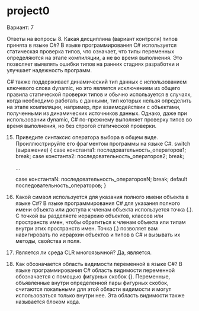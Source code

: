 # project0

Вариант: 7

Ответы на вопросы
8. Какая дисциплина (вариант контроля) типов принята в языке C#?
  В языке программирования C# используется статическая проверка типов, что означает, что типы переменных определяются на этапе компиляции, а не во время выполнения. 
  Это позволяет выявлять ошибки типов на ранних стадиях разработки и улучшает надежность программ.

C# также поддерживает динамический тип данных с использованием ключевого слова dynamic, но это является исключением из общего правила статической проверки типов и обычно используется в случаях, 
когда необходимо работать с данными, тип которых нельзя определить на этапе компиляции, например, при взаимодействии с объектами, полученными из динамических источников данных. 
Однако, даже при использовании dynamic, C# по-прежнему выполняет проверку типов во время выполнения, но без строгой статической проверки.

15. Приведите синтаксис оператора выбора в общем виде. Проиллюстрируйте его фрагментом программы на языке C#.
  switch (выражение)
  {
      case константа1:
          последовательность_операторов1;
      break;
      case константа2:
          последовательность_операторов2;
      break;
  
      ...
  
      case константаN:
          последовательность_операторовN;
      break;
      default
          последовательность_операторов;
  }


22. Какой символ используется для указания полного имени объекта в языке C#?
В языке программирования C# для указания полного имени объекта или доступа к членам объекта используется точка (.).
С точкой вы разделяете иерархию объектов, классов или пространств имен, чтобы обратиться к членам объекта или типам внутри этих пространств имен.
Точка (.) позволяет вам навигировать по иерархии объектов и типов в C# и вызывать их методы, свойства и поля.

5. Является ли среда CLR многоязычной?
   Да, является.
   
12. Как обозначается область видимости переменной в языке C#?
  В языке программирования C# область видимости переменной обозначается с помощью фигурных скобок {}.
Переменные, объявленные внутри определенной пары фигурных скобок, считаются локальными для этой области видимости и могут использоваться только внутри нее.
Эта область видимости также называется блоком кода.
    
